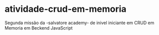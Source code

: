 # atividade-crud-em-memoria
Segunda missão da -salvatore academy- de inivel iniciante em CRUD em Memoria em Beckend JavaScript
